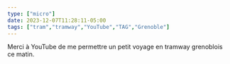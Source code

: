 ```yaml
---
type: ["micro"]
date: 2023-12-07T11:28:11-05:00
tags: ["tram","tramway","YouTube","TAG","Grenoble"]
---
```

Merci à YouTube de me permettre un petit voyage en tramway grenoblois ce matin.
